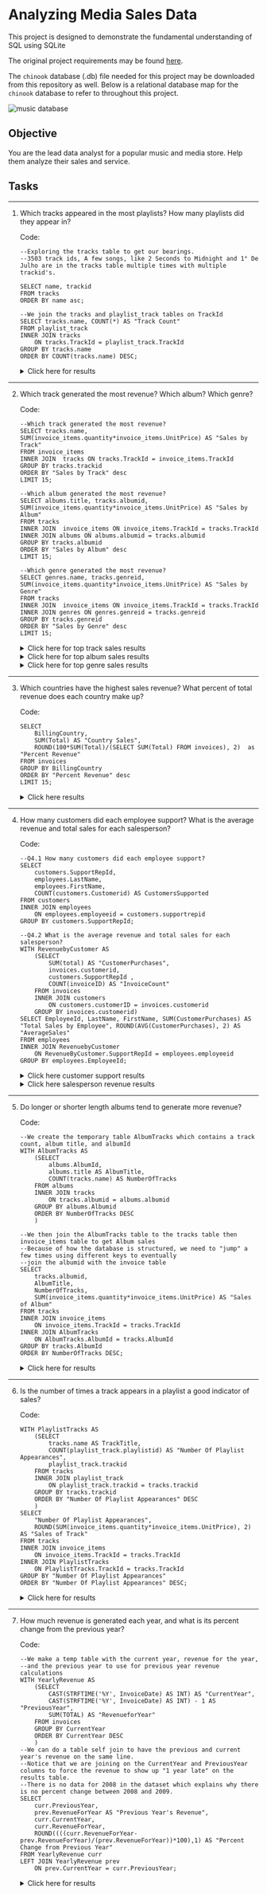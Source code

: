 # Analyzing Media Sales Data #

This project is designed to demonstrate the fundamental understanding of SQL using SQLite

The original project requirements may be found [here](https://discuss.codecademy.com/t/data-science-independent-project-2-explore-a-sample-database/419945).

The `chinook` database (.db) file needed for this project may be downloaded from this repository as well. Below is a relational database map for the `chinook` database to refer to throughout this project.

![music database](https://www.sqlitetutorial.net/wp-content/uploads/2015/11/sqlite-sample-database-color.jpg "Relational database map for 'chinook' media sales ")

## Objective ##

You are the lead data analyst for a popular music and media store. Help them analyze their sales and service.

## Tasks ##
------------
1. Which tracks appeared in the most playlists? How many playlists did they appear in?

    Code:
    ```
    --Exploring the tracks table to get our bearings.
    --3503 track ids, A few songs, like 2 Seconds to Midnight and 1° De Julho are in the tracks table multiple times with multiple trackid's.

    SELECT name, trackid
    FROM tracks
    ORDER BY name asc;

    --We join the tracks and playlist_track tables on TrackId
    SELECT tracks.name, COUNT(*) AS "Track Count"
    FROM playlist_track
    INNER JOIN tracks 
        ON tracks.TrackId = playlist_track.TrackId
    GROUP BY tracks.name
    ORDER BY COUNT(tracks.name) DESC;
    ```

    <details> <summary> Click here for results</summary> 
    <p>

    ### Strictly speaking about the song itself, 2 Minutes to Midnight is the winner, showing up 13 times in all the playlists. However, this song has 5 separate TrackIDs. This could mean it appears in several albums, such as a remastered album, a greatest hits album, etc, and may have different audio quality among the different TrackIDs, which would be important for a media company. ###

    Name|Track Count
    ---| ---
    2 Minutes To Midnight|	13
    Wrathchild|	12
    The Trooper|	12
    The Number Of The Beast|	12
    Iron Maiden|	12
    Hallowed Be Thy Name|	12
    Fear Of The Dark|	11
    The Evil That Men Do|	10
    Sanctuary|	10
    Running Free|	10
    Wasting Love|	9
    Tailgunner|	9
    Release|	9
    From Here To Eternity|	9
    Be Quick Or Be Dead|	9
    Afraid To Shoot Strangers|	9
    The Clairvoyant|	8
    Midnight|	8
    Intro|	8
    Heaven Can Wait|	8


    </p>
    </details>
---
2. Which track generated the most revenue? Which album? Which genre?

    Code:
    ```
    --Which track generated the most revenue?
    SELECT tracks.name, SUM(invoice_items.quantity*invoice_items.UnitPrice) AS "Sales by Track"
    FROM invoice_items
    INNER JOIN  tracks ON tracks.TrackId = invoice_items.TrackId
    GROUP BY tracks.trackid
    ORDER BY "Sales by Track" desc
    LIMIT 15;

    --Which album generated the most revenue?
    SELECT albums.title, tracks.albumid, SUM(invoice_items.quantity*invoice_items.UnitPrice) AS "Sales by Album"
    FROM tracks
    INNER JOIN  invoice_items ON invoice_items.TrackId = tracks.TrackId
    INNER JOIN albums ON albums.albumid = tracks.albumid
    GROUP BY tracks.albumid
    ORDER BY "Sales by Album" desc
    LIMIT 15;

    --Which genre generated the most revenue?
    SELECT genres.name, tracks.genreid, SUM(invoice_items.quantity*invoice_items.UnitPrice) AS "Sales by Genre"
    FROM tracks
    INNER JOIN  invoice_items ON invoice_items.TrackId = tracks.TrackId
    INNER JOIN genres ON genres.genreid = tracks.genreid
    GROUP BY tracks.genreid
    ORDER BY "Sales by Genre" desc
    LIMIT 15;
    ```

    <details> <summary> Click here for top track sales results</summary> 
    <p>

    ### The top sales by track/episode are in an 8-way tie  between a variety of different TV episodes. ###

    Name|Sales by Track
    ---| ---
    The Woman King|	3.98
    The Fix|	3.98
    Walkabout|	3.98
    Hot Girl|	3.98
    Gay Witch Hunt|	3.98
    Phyllis's Wedding|	3.98
    How to Stop an Exploding Man|	3.98
    Pilot|	3.98
    Occupation / Precipice|	1.99
    Exodus, Pt. 1|	1.99
    Exodus, Pt. 2|	1.99
    Collaborators|	1.99
    Hero|	1.99
    Unfinished Business|	1.99
    The Passage|	1.99

    </p>
    </details>

    <details> <summary> Click here for top album sales results</summary> 
    <p>

    ### The album/tv series with the highest sales was Season 1 of Battlestar Galactica. ###

    Title|AlbumId|Sales by Album
    ---| --- | ---
    Battlestar Galactica (Classic), Season 1|	253|	35.82
    The Office, Season 3|	251|	31.84
    Minha Historia|	23|	26.73
    Heroes, Season 1|	228|	25.87
    Lost, Season 2|	231|	25.87
    Greatest Hits|	141|	25.74
    Unplugged|	73|	24.75
    Battlestar Galactica, Season 3|	227|	23.88
    Lost, Season 3|	229|	21.89
    Acústico|	224|	21.78
    Lost, Season 1|	230|	19.9
    Greatest Kiss|	37|	19.8
    Prenda Minha|	21|	18.81
    Chronicle, Vol. 2|	55|	18.81
    My Generation - The Very Best Of The Who|	221|	18.81


    </p>
    </details>

    <details> <summary> Click here for top genre sales results</summary> 
    <p>

    ### The genre with the highest sales was Rock. ###

    Name|GenreId|Sales by Genre
    ---| --- | ---
    Rock|	1|	826.65
    Latin|	7|	382.14
    Metal|	3|	261.36
    Alternative & Punk|	4|	241.56
    TV Shows|	19|	93.53
    Jazz|	2|	79.2
    Blues|	6|	60.39
    Drama|	21|	57.71
    R&B/Soul|	14|	40.59
    Classical|	24|	40.59
    Sci Fi & Fantasy|	20|	39.8
    Reggae|	8|	29.7
    Pop|	9|	27.72
    Soundtrack|	10|	19.8
    Comedy|	22|	17.91

    </p>
    </details>
----
3. Which countries have the highest sales revenue? What percent of total revenue does each country make up?

    Code:
    ```
    SELECT 
        BillingCountry, 
        SUM(Total) AS "Country Sales", 
        ROUND(100*SUM(Total)/(SELECT SUM(Total) FROM invoices), 2)  as "Percent Revenue"
    FROM invoices
    GROUP BY BillingCountry
    ORDER BY "Percent Revenue" desc
    LIMIT 15;
    ```

    <details> <summary> Click here results</summary> 
    <p>

    ### The US has the highest sales revenue followed by Canada and France. ###

    BillingCountry|Country Sales|Percent Revenue
    ---| --- | ---
    USA|	523.06|	22.46
    Canada|	303.96|	13.05
    France|	195.1|	8.38
    Brazil|	190.1|	8.16
    Germany|	156.48|	6.72
    United Kingdom|	112.86|	4.85
    Czech Republic|	90.24|	3.88
    Portugal|	77.24|	3.32
    India|	75.26|	3.23
    Chile|	46.62|	2
    Ireland|	45.62|	1.96
    Hungary|	45.62|	1.96
    Austria|	42.62|	1.83
    Finland|	41.62|	1.79
    Netherlands|	40.62|	1.74


    </p>
    </details>
----
4. How many customers did each employee support? What is the average revenue and total sales for each salesperson?

    Code:
    ```
    --Q4.1 How many customers did each employee support? 
    SELECT 
        customers.SupportRepId, 
        employees.LastName, 
        employees.FirstName, 
        COUNT(customers.Customerid) AS CustomersSupported
    FROM customers
    INNER JOIN employees
        ON employees.employeeid = customers.supportrepid
    GROUP BY customers.SupportRepId;

    --Q4.2 What is the average revenue and total sales for each salesperson?
    WITH RevenuebyCustomer AS
        (SELECT 
            SUM(total) AS "CustomerPurchases",
            invoices.customerid, 
            customers.SupportRepId , 
            COUNT(invoiceID) AS "InvoiceCount"
        FROM invoices 
        INNER JOIN customers
            ON customers.customerID = invoices.customerid
        GROUP BY invoices.customerid)
    SELECT EmployeeId, LastName, FirstName, SUM(CustomerPurchases) AS "Total Sales by Employee", ROUND(AVG(CustomerPurchases), 2) AS "AverageSales"
    FROM employees
    INNER JOIN RevenuebyCustomer
        ON RevenueByCustomer.SupportRepId = employees.employeeid
    GROUP BY employees.EmployeeId;
    ```
    
    <details> <summary> Click here customer support results</summary> 
    <p>

    ### Our employee Jane supported the most customers ###

    SuportRepId|	LastName|	FirstName|	CustomersSupported
    ---|	---|	---|	---
    3|	Peacock|	Jane|	21
    4|	Park|	Margaret|	20
    5|	Johnson|	Steve|	18

    </p>
    </details>

    <details> <summary> Click here salesperson revenue results</summary> 
    <p>

    ### Our employee Jane has the highest sales revenue of the sales staff. ###

    EmployeeId|	LastName|	FirstName|	Total Sales by Employee|	AverageSales
    ---|	---|	---|	---|	---
    3|	Peacock|	Jane|	833.04|	39.67
    4|	Park|	Margaret|	775.4|	38.77
    5|	Johnson|	Steve|	720.16|	40.01



    </p>
    </details>
----
5. Do longer or shorter length albums tend to generate more revenue?

    Code:
    ```
    --We create the temporary table AlbumTracks which contains a track count, album title, and albumId
    WITH AlbumTracks AS
        (SELECT 
            albums.AlbumId, 
            albums.title AS AlbumTitle, 
            COUNT(tracks.name) AS NumberOfTracks
        FROM albums
        INNER JOIN tracks
            ON tracks.albumid = albums.albumid
        GROUP BY albums.Albumid
        ORDER BY NumberOfTracks DESC
        )

    --We then join the AlbumTracks table to the tracks table then invoice_items table to get Album sales
    --Because of how the database is structured, we need to "jump" a few times using different keys to eventually
    --join the albumid with the invoice table
    SELECT 
        tracks.albumid, 
        AlbumTitle, 
        NumberOfTracks, 
        SUM(invoice_items.quantity*invoice_items.UnitPrice) AS "Sales of Album"
    FROM tracks
    INNER JOIN invoice_items
        ON invoice_items.TrackId = tracks.TrackId
    INNER JOIN AlbumTracks
        ON AlbumTracks.AlbumId = tracks.AlbumId
    GROUP BY tracks.AlbumId
    ORDER BY NumberOfTracks DESC;
    ```

    <details> <summary> Click here for results</summary> 
    <p>

    ### Below is the truncated results table. While we can make a general observation about the relationship of the number of tracks in an album to its sales using this table, we do not have statistics to back us. ###

    ### A Pearson's R correlation was done to find whether the length of an album tends to generate more sales. Album length and sales were found to be strongly positively correlated r(304) = .81, P < .001 ###

    AlbumId|	AlbumTitle|	NumberOfTracks|	Sales of Album
    ---|	---|	---|	---
    141|	Greatest Hits|	57|	25.74
    23|	Minha Historia|	34|	26.73
    73|	Unplugged|	30|	24.75
    229|	Lost, Season 3|	26|	21.89
    230|	Lost, Season 1|	25|	19.9
    251|	The Office, Season 3|	25|	31.84
    83|	My Way: The Best Of Frank Sinatra [Disc 1]|	24|	9.9
    231|	Lost, Season 2|	24|	25.87
    253|	Battlestar Galactica (Classic), Season 1|	24|	35.82
    24|	Afrociberdelia|	23|	15.84
    228|	Heroes, Season 1|	23|	25.87
    255|	Instant Karma: The Amnesty International Campaign to Save Darfur|	23|	15.84
    51|	Up An' Atom|	22|	16.83
    224|	Acústico|	22|	21.78
    250|	The Office, Season 2|	22|	11.94
    39|	International Superhits|	21|	17.82
    167|	Acústico MTV|	21|	17.82
    37|	Greatest Kiss|	20|	19.8
    54|	Chronicle, Vol. 1|	20|	17.82
    55|	Chronicle, Vol. 2|	20|	18.81
    115|	Sex Machine|	20|	11.88
    221|	My Generation - The Very Best Of The Who|	20|	18.81
    227|	Battlestar Galactica, Season 3|	19|	23.88
    248|	Ao Vivo [IMPORT]|	19|	8.91
    258|	House of Pain|	19|	7.92


    </p>
    </details>
----
6. Is the number of times a track appears in a playlist a good indicator of sales?

    Code:
    ```
    WITH PlaylistTracks AS
        (SELECT 
            tracks.name AS TrackTitle, 
            COUNT(playlist_track.playlistid) AS "Number Of Playlist Appearances", 
            playlist_track.trackid
        FROM tracks
        INNER JOIN playlist_track
            ON playlist_track.trackid = tracks.trackid
        GROUP BY tracks.trackid
        ORDER BY "Number Of Playlist Appearances" DESC
        )
    SELECT 
        "Number Of Playlist Appearances", 
        ROUND(SUM(invoice_items.quantity*invoice_items.UnitPrice), 2) AS "Sales of Track"
    FROM tracks
    INNER JOIN invoice_items
        ON invoice_items.TrackId = tracks.TrackId
    INNER JOIN PlaylistTracks
        ON PlaylistTracks.TrackId = tracks.TrackId
    GROUP BY "Number Of Playlist Appearances"
    ORDER BY "Number Of Playlist Appearances" DESC;
    ```

    <details> <summary> Click here for results</summary> 
    <p>

    ### Generally, the lower the number of playlist appearances by a track, the higher the sales figures. ###

    Number Of Playlist Appearances|	Sales of Track
    ---|	---
    5| 23.76
    4| 36.63
    3| 936.54
    2| 1331.67

    </p>
    </details>
----
7. How much revenue is generated each year, and what is its percent change from the previous year?

    Code:
    ```
    --We make a temp table with the current year, revenue for the year, 
    --and the previous year to use for previous year revenue calculations
    WITH YearlyRevenue AS
        (SELECT 
            CAST(STRFTIME('%Y', InvoiceDate) AS INT) AS "CurrentYear", 
            CAST(STRFTIME('%Y', InvoiceDate) AS INT) - 1 AS "PreviousYear", 
            SUM(TOTAL) AS "RevenueforYear"
        FROM invoices
        GROUP BY CurrentYear
        ORDER BY CurrentYear DESC
        )
    --We can do a table self join to have the previous and current year's revenue on the same line.
    --Notice that we are joining on the CurrentYear and PreviousYear columns to force the revenue to show up "1 year late" on the results table. 
    --There is no data for 2008 in the dataset which explains why there is no percent change between 2008 and 2009.
    SELECT 
        curr.PreviousYear, 
        prev.RevenueForYear AS "Previous Year's Revenue", 
        curr.CurrentYear, 
        curr.RevenueForYear, 
        ROUND((((curr.RevenueForYear-prev.RevenueForYear)/(prev.RevenueForYear))*100),1) AS "Percent Change from Previous Year"
    FROM YearlyRevenue curr
    LEFT JOIN YearlyRevenue prev
        ON prev.CurrentYear = curr.PreviousYear;
    ```

    <details> <summary> Click here for results</summary> 
    <p>

    ### There was a 5.6% drop in revenue from 2012 to 2013. Variable names can get confusing when doing a self join, so be sure to make descriptive alias's.  ###

    PreviousYear|	Previous Year's Revenue|	CurrentYear|	RevenueforYear|	Percent Change from Previous Year
    ---|	---|	---|	---|	---
    2012|	477.53|	2013|	450.58|	-5.6
    2011|	469.58|	2012|	477.53|	1.7
    2010|	481.45|	2011|	469.58|	-2.5
    2009|	449.46|	2010|	481.45|	7.1
    2008|	|	2009|	449.46|	


    </p>
    </details>
